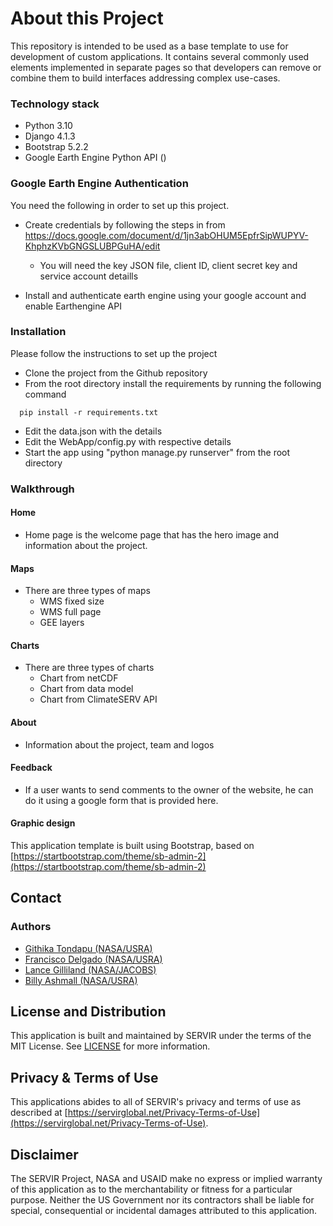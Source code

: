 # About this Project

This repository is intended to be used as a base template to use for development of custom applications. 
It contains several commonly used elements implemented in separate pages so that developers
can remove or combine them to build interfaces addressing complex use-cases.

### Technology stack

* Python 3.10
* Django 4.1.3
* Bootstrap 5.2.2
* Google Earth Engine Python API ()

### Google Earth Engine Authentication

You need the following in order to set up this project.

* Create credentials by following the steps in from https://docs.google.com/document/d/1jn3abOHUM5EpfrSipWUPYV-KhphzKVbGNGSLUBPGuHA/edit
    * You will need the key JSON file, client ID, client secret key and service account detaills
  
* Install and authenticate earth engine using your google account and enable Earthengine API 

### Installation

Please follow the instructions to set up the project
* Clone the project from the Github repository
* From the root directory install the requirements by running the following command 

```  
  pip install -r requirements.txt
```
* Edit the data.json with the details 
* Edit the WebApp/config.py with respective details
* Start the app using "python manage.py runserver" from the root directory

### Walkthrough

#### Home
* Home page is the welcome page that has the hero image and information about the project. 
#### Maps
* There are three types of maps
  * WMS fixed size
  * WMS full page
  * GEE layers
#### Charts
* There are three types of charts
  * Chart from netCDF
  * Chart from data model
  * Chart from ClimateSERV API
#### About
* Information about the project, team and logos
#### Feedback
* If a user wants to send comments to the owner of the website, he can do it using a google form that is provided here.
#### Graphic design
This application template is built using Bootstrap, based on [https://startbootstrap.com/theme/sb-admin-2](https://startbootstrap.com/theme/sb-admin-2)

## Contact

### Authors

- [Githika Tondapu (NASA/USRA)](https://github.com/gtondapu)
- [Francisco Delgado (NASA/USRA)](https://github.com/fdelgadosv)
- [Lance Gilliland (NASA/JACOBS)](https://github.com/lgilliland)
- [Billy Ashmall (NASA/USRA)](https://github.com/billyz313)

## License and Distribution

This application is built and maintained by SERVIR under the terms of the MIT License. See
[LICENSE](https://github.com/SERVIR/AppTemplate2022/blob/master/license) for more information.

## Privacy & Terms of Use

This applications abides to all of SERVIR's privacy and terms of use as described
at [https://servirglobal.net/Privacy-Terms-of-Use](https://servirglobal.net/Privacy-Terms-of-Use).

## Disclaimer
The SERVIR Project, NASA and USAID make no express or implied warranty of this application as to the merchantability or fitness for a particular purpose. Neither the US Government nor its contractors shall be liable for special, consequential or incidental damages attributed to this application.
